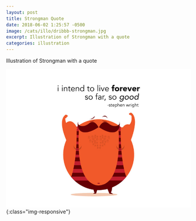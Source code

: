 ```yaml
---
layout: post
title: Strongman Quote
date: 2018-06-02 1:25:57 -0500
image: /cats/illo/dribbb-strongman.jpg
excerpt: Illustration of Strongman with a quote
categories: illustration
---
```


Illustration of Strongman with a quote

![image-title-here](/assets/img/cats/illo/dribbb-strongman.jpg){:class="img-responsive"}
